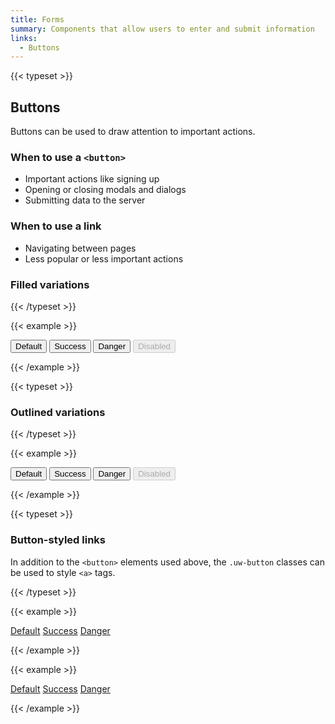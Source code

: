 ```yaml
---
title: Forms
summary: Components that allow users to enter and submit information
links:
  - Buttons
---
```


{{< typeset >}}

## Buttons

Buttons can be used to draw attention to important actions.

### When to use a `<button>`

- Important actions like signing up
- Opening or closing modals and dialogs
- Submitting data to the server

### When to use a link

- Navigating between pages
- Less popular or less important actions

### Filled variations

{{< /typeset >}}

{{< example >}}

<button class="uw-button-filled">Default</button>
<button class="uw-button-filled uw-button--success">Success</button>
<button class="uw-button-filled uw-button--danger">Danger</button>
<button class="uw-button-filled" disabled>Disabled</button>

{{< /example >}}

{{< typeset >}}

### Outlined variations

{{< /typeset >}}

{{< example >}}

<button class="uw-button-outlined">Default</button>
<button class="uw-button-outlined uw-button--success">Success</button>
<button class="uw-button-outlined uw-button--danger">Danger</button>
<button class="uw-button-outlined" disabled>Disabled</button>

{{< /example >}}

{{< typeset >}}

### Button-styled links

In addition to the `<button>` elements used above, the `.uw-button` classes can
be used to style `<a>` tags.

{{< /typeset >}}

{{< example >}}

<a href="#" class="uw-button-filled">Default</a>
<a href="#" class="uw-button-filled uw-button--success">Success</a>
<a href="#" class="uw-button-filled uw-button--danger">Danger</a>

{{< /example >}}

{{< example >}}

<a href="#" class="uw-button-outlined">Default</a>
<a href="#" class="uw-button-outlined uw-button--success">Success</a>
<a href="#" class="uw-button-outlined uw-button--danger">Danger</a>

{{< /example >}}
